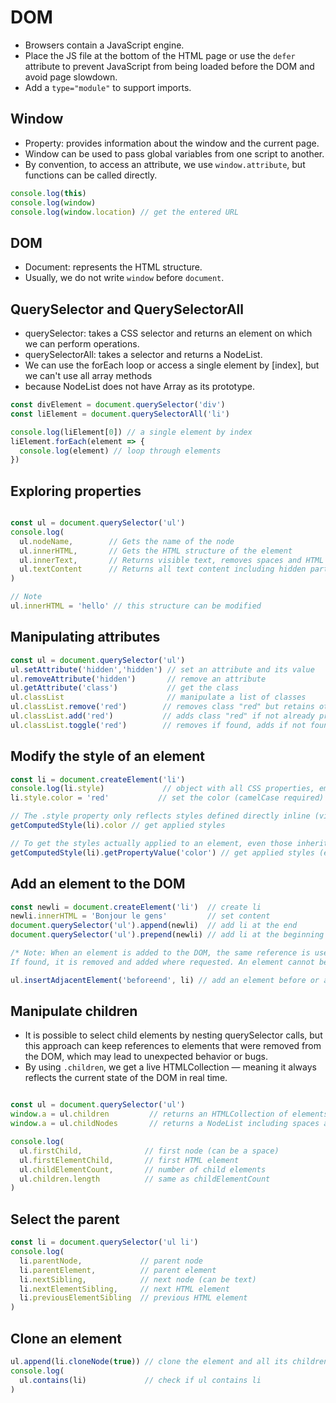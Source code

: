 # DOM

- Browsers contain a JavaScript engine.
- Place the JS file at the bottom of the HTML page or use the `defer` attribute to prevent JavaScript from being loaded before the DOM and avoid page slowdown.
- Add a `type="module"` to support imports.

## Window

- Property: provides information about the window and the current page.
- Window can be used to pass global variables from one script to another.
- By convention, to access an attribute, we use `window.attribute`, but functions can be called directly.

```js
console.log(this)
console.log(window)
console.log(window.location) // get the entered URL
```

## DOM 

-  Document: represents the HTML structure.
- Usually, we do not write `window` before `document`.

## QuerySelector and QuerySelectorAll

- querySelector: takes a CSS selector and returns an element on which we can perform operations.
- querySelectorAll: takes a selector and returns a NodeList.
- We can use the forEach loop or access a single element by [index], but we can't use all array methods
- because NodeList does not have Array as its prototype.

```js
const divElement = document.querySelector('div')
const liElement = document.querySelectorAll('li')

console.log(liElement[0]) // a single element by index
liElement.forEach(element => {
  console.log(element) // loop through elements
})
```

## Exploring properties

```javascript

const ul = document.querySelector('ul')
console.log(
  ul.nodeName,        // Gets the name of the node
  ul.innerHTML,       // Gets the HTML structure of the element
  ul.innerText,       // Returns visible text, removes spaces and HTML code
  ul.textContent      // Returns all text content including hidden parts and space
)

// Note
ul.innerHTML = 'hello' // this structure can be modified
```

## Manipulating attributes

```javascript
const ul = document.querySelector('ul')
ul.setAttribute('hidden','hidden') // set an attribute and its value
ul.removeAttribute('hidden')       // remove an attribute
ul.getAttribute('class')           // get the class
ul.classList                       // manipulate a list of classes
ul.classList.remove('red')        // removes class "red" but retains others
ul.classList.add('red')           // adds class "red" if not already present
ul.classList.toggle('red')        // removes if found, adds if not found
```
## Modify the style of an element

```javascript
const li = document.createElement('li')
console.log(li.style)             // object with all CSS properties, empty if not defined
li.style.color = 'red'           // set the color (camelCase required)

// The .style property only reflects styles defined directly inline (via JS or in HTML), not those applied by CSS classes or style sheets.
getComputedStyle(li).color // get applied styles

// To get the styles actually applied to an element, even those inherited from a CSS class, you must use:
getComputedStyle(li).getPropertyValue('color') // get applied styles (even style in a css stylesheet)
```

## Add an element to the DOM

```javascript
const newli = document.createElement('li')  // create li
newli.innerHTML = 'Bonjour le gens'         // set content
document.querySelector('ul').append(newli)  // add li at the end
document.querySelector('ul').prepend(newli) // add li at the beginning

/* Note: When an element is added to the DOM, the same reference is used.
If found, it is removed and added where requested. An element cannot be in multiple places. */

ul.insertAdjacentElement('beforeend', li) // add an element before or after another element
```

## Manipulate children

- It is possible to select child elements by nesting querySelector calls, but this approach can keep references to elements that were removed from the DOM, which may lead to unexpected behavior or bugs.
- By using `.children`, we get a live HTMLCollection — meaning it always reflects the current state of the DOM in real time.

```javascript

const ul = document.querySelector('ul')
window.a = ul.children         // returns an HTMLCollection of elements
window.a = ul.childNodes       // returns a NodeList including spaces and non-HTML nodes

console.log(
  ul.firstChild,              // first node (can be a space)
  ul.firstElementChild,       // first HTML element
  ul.childElementCount,       // number of child elements
  ul.children.length          // same as childElementCount
)
```

##  Select the parent
```javascript
const li = document.querySelector('ul li')
console.log(
  li.parentNode,             // parent node
  li.parentElement,          // parent element
  li.nextSibling,            // next node (can be text)
  li.nextElementSibling,     // next HTML element
  li.previousElementSibling  // previous HTML element
)
```

##  Clone an element
```javascript
ul.append(li.cloneNode(true)) // clone the element and all its children
console.log(
  ul.contains(li)             // check if ul contains li
)
```